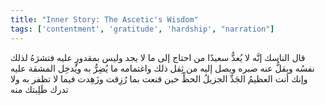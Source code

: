 ```yaml
---
title: "Inner Story: The Ascetic's Wisdom"
tags: ['contentment', 'gratitude', 'hardship', "narration"]
---
```


 قال الناسك إنَّه لا يُعدُّ سعيدًا من احتاج إلى ما لا يجد وليس بمقدورٍ عليه فتشرَهُ لذلك نفسُه ويقلُّ عنه صبره ويصل إليه من ثِقل ذلك واغتمامه ما يُضِرُّ به ويُدخِل المشقة عليه وإنك أنت العظيمُ الجَدِّ الجزيلُ الحظِّ حين قنعت بما رُزِقت وزَهِدت فيما لا تظفر به ولا تدرك طَلِبتك منه
